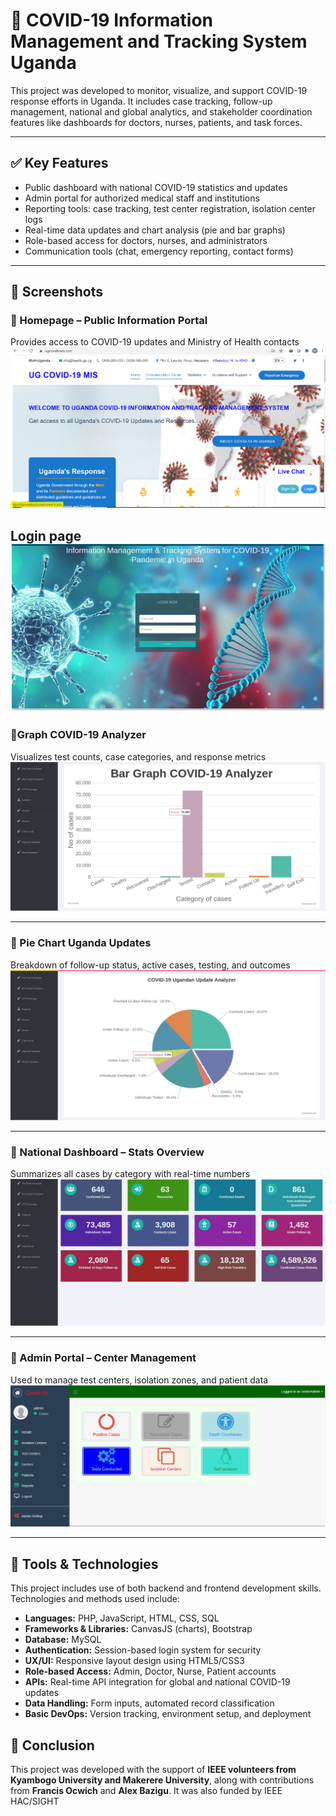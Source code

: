 # 🦠 COVID-19 Information Management and Tracking System Uganda

This project was developed to monitor, visualize, and support COVID-19 response efforts in Uganda. It includes case tracking, follow-up management, national and global analytics, and stakeholder coordination features like dashboards for doctors, nurses, patients, and task forces.

---
## ✅ Key Features

- Public dashboard with national COVID-19 statistics and updates
- Admin portal for authorized medical staff and institutions
- Reporting tools: case tracking, test center registration, isolation center logs
- Real-time data updates and chart analysis (pie and bar graphs)
- Role-based access for doctors, nurses, and administrators
- Communication tools (chat, emergency reporting, contact forms)

---

## 📸 Screenshots

### 🔹 Homepage – Public Information Portal  
Provides access to COVID-19 updates and Ministry of Health contacts  
![Homepage](ugcovidhome.PNG)

Login page
![Loginpage](login.png)
---

### 🔹Graph COVID-19 Analyzer  
Visualizes test counts, case categories, and response metrics  
![Bar Chart](covidchart.png)

---

### 🔹 Pie Chart Uganda Updates  
Breakdown of follow-up status, active cases, testing, and outcomes  
![Pie Chart](covidpie.png)

---

### 🔹 National Dashboard – Stats Overview  
Summarizes all cases by category with real-time numbers  
![Stats Dashboard](covidstatistics.png)

---

### 🔹 Admin Portal – Center Management  
Used to manage test centers, isolation zones, and patient data  
![Admin Portal](adminportal.jpg)

---

## 🧰 Tools & Technologies

This project includes use of both backend and frontend development skills. Technologies and methods used include:

- **Languages:** PHP, JavaScript, HTML, CSS, SQL
- **Frameworks & Libraries:** CanvasJS (charts), Bootstrap
- **Database:** MySQL
- **Authentication:** Session-based login system for security
- **UX/UI:** Responsive layout design using HTML5/CSS3
- **Role-based Access:** Admin, Doctor, Nurse, Patient accounts
- **APIs:** Real-time API integration for global and national COVID-19 updates
- **Data Handling:** Form inputs, automated record classification
- **Basic DevOps:** Version tracking, environment setup, and deployment

## 📌 Conclusion

This project was developed with the support of **IEEE volunteers from Kyambogo University and Makerere University**, along with contributions from **Francis Ocwich** and **Alex Bazigu**. It was also funded by IEEE HAC/SIGHT 
